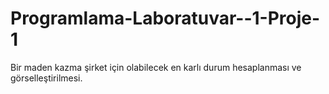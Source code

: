 # Programlama-Laboratuvar--1-Proje-1
 Bir maden kazma şirket için olabilecek en karlı durum hesaplanması ve görselleştirilmesi.

